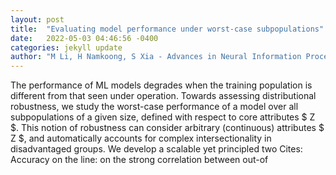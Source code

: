```yaml
---
layout: post
title:  "Evaluating model performance under worst-case subpopulations"
date:   2022-05-03 04:46:56 -0400
categories: jekyll update
author: "M Li, H Namkoong, S Xia - Advances in Neural Information Processing Systems, 2021"
---
```

The performance of ML models degrades when the training population is different from that seen under operation. Towards assessing distributional robustness, we study the worst-case performance of a model over all subpopulations of a given size, defined with respect to core attributes $ Z $. This notion of robustness can consider arbitrary (continuous) attributes $ Z $, and automatically accounts for complex intersectionality in disadvantaged groups. We develop a scalable yet principled two Cites: Accuracy on the line: on the strong correlation between out-of